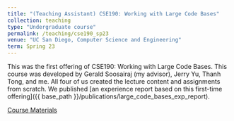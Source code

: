 ```yaml
---
title: "(Teaching Assistant) CSE190: Working with Large Code Bases"
collection: teaching
type: "Undergraduate course"
permalink: /teaching/cse190_sp23
venue: "UC San Diego, Computer Science and Engineering"
term: Spring 23
---
```


This was the first offering of CSE190: Working with Large Code Bases. This course was developed by Gerald Soosairaj (my advisor), Jerry Yu, Thanh Tong, and me. All four of us created the lecture content and assignments from scratch. We published [an experience report based on this first-time offering]({{ base_path }}/publications/large_code_bases_exp_report). 

[Course Materials](https://cse190largecodebases.github.io/)